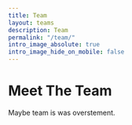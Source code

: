 ```yaml
---
title: Team
layout: teams
description: Team
permalink: "/team/"
intro_image_absolute: true
intro_image_hide_on_mobile: false
---
```


# Meet The Team

Maybe team is was overstement.
